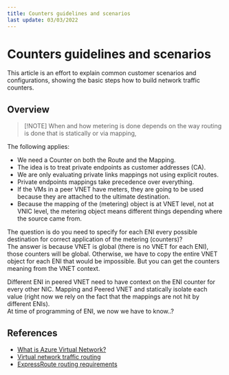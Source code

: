 ```yaml
---
title: Counters guidelines and scenarios
last update: 03/03/2022
---
```


# Counters guidelines and scenarios

This article is an effort to explain common customer scenarios and
configurations, showing the basic steps how to build network traffic counters. 

## Overview

> [!NOTE] When and how metering is done depends on the way routing is done that
> is statically or via mapping,

The following applies:

- We need a Counter on both the Route and the Mapping.
- The idea is to treat private endpoints as customer addresses (CA).
- We are only evaluating private links mappings not using explicit routes.
- Private endpoints mappings take precedence over everything.
- If the VMs in a peer VNET have meters, they are going to be used because they
  are attached to the ultimate destination.
- Because the mapping of the (metering) object is at VNET level, not at VNIC
  level, the metering object means different things depending where the source
  came from.

The question is do you need to specify for each ENI every possible destination
for correct application of the metering (counters)?  
The answer is because VNET is global (there is no VNET for each ENI), those
counters will be global. Otherwise, we have to copy the entire VNET object for
each ENI that would be impossible. But you can get the counters meaning from the
VNET context.  

Different ENI in peered VNET need to have context on the ENI counter for every
other NIC. Mapping and Peered VNET and statically isolate each value (right now
we rely on the fact that the mappings are not hit by different ENIs).  
At time of programming of ENI, we now we have to know..?

## References

- [What is Azure Virtual
  Network?](https://docs.microsoft.com/en-us/azure/virtual-network/virtual-networks-overview)
- [Virtual network traffic
  routing](https://docs.microsoft.com/en-us/azure/virtual-network/virtual-networks-udr-overview)
- [ExpressRoute routing
  requirements](https://docs.microsoft.com/en-us/azure/expressroute/expressroute-routing?toc=/azure/virtual-network/toc.json)
